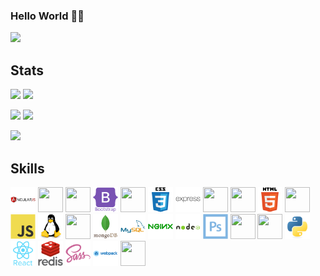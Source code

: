 ### Hello World 👨‍💻
<img src="https://github-profile-summary-cards.vercel.app/api/cards/profile-details?username=JordenLCH&theme=github_dark"/>

## Stats

<p>
    <img src='https://wakatime.com/badge/user/cff6c816-4061-49f1-a0b6-669f3ab74a66.svg'/>
    <img src='https://gpvc.arturio.dev/JordenLCH'/>
</p>
<p>
    <img height='200px' src='https://github-readme-stats.vercel.app/api/top-langs/?username=jordenlch&theme=github_dark&hide_border=true' />
    <img height='200px' src='http://github-readme-streak-stats.herokuapp.com?user=JordenLCH&theme=github-dark&hide_border=true&date_format=j%20M%5B%20Y%5D' />
</p>
<img src="https://activity-graph.herokuapp.com/graph?username=JordenLCH&custom_title=JordenLCH's%20Contribution%20Graph&point=39D253&line=39D253&bg_color=0d1117&color=fefefe&hide_border=true" />

## Skills
<p>
    <img width='40px' height='40px' src='https://raw.githubusercontent.com/devicons/devicon/master/icons/angularjs/angularjs-original-wordmark.svg'>
    <img width='40px' height='40px' src='https://www.vectorlogo.zone/logos/babeljs/babeljs-icon.svg'>
    <img width='40px' height='40px' src='https://www.vectorlogo.zone/logos/gnu_bash/gnu_bash-icon.svg'>
    <img width='40px' height='40px' src='https://raw.githubusercontent.com/devicons/devicon/master/icons/bootstrap/bootstrap-plain-wordmark.svg'>
    <img width='40px' height='40px' src='https://www.chartjs.org/media/logo-title.svg'>
    <img width='40px' height='40px' src='https://raw.githubusercontent.com/devicons/devicon/master/icons/css3/css3-original-wordmark.svg'>
    <img width='40px' height='40px' src='https://raw.githubusercontent.com/devicons/devicon/master/icons/express/express-original-wordmark.svg'>
    <img width='40px' height='40px' src='https://www.vectorlogo.zone/logos/figma/figma-icon.svg'>
    <img width='40px' height='40px' src='https://www.vectorlogo.zone/logos/git-scm/git-scm-icon.svg'>
    <img width='40px' height='40px' src='https://raw.githubusercontent.com/devicons/devicon/master/icons/html5/html5-original-wordmark.svg'>
    <img width='40px' height='40px' src='https://www.vectorlogo.zone/logos/adobe_illustrator/adobe_illustrator-icon.svg'>
    <img width='40px' height='40px' src='https://raw.githubusercontent.com/devicons/devicon/master/icons/javascript/javascript-original.svg'>
    <img width='40px' height='40px' src='https://raw.githubusercontent.com/devicons/devicon/master/icons/linux/linux-original.svg'>
    <img width='40px' height='40px' src='https://www.vectorlogo.zone/logos/mochajs/mochajs-icon.svg'>
    <img width='40px' height='40px' src='https://raw.githubusercontent.com/devicons/devicon/master/icons/mongodb/mongodb-original-wordmark.svg'>
    <img width='40px' height='40px' src='https://raw.githubusercontent.com/devicons/devicon/master/icons/mysql/mysql-original-wordmark.svg'>
    <img width='40px' height='40px' src='https://raw.githubusercontent.com/devicons/devicon/master/icons/nginx/nginx-original.svg'>
    <img width='40px' height='40px' src='https://raw.githubusercontent.com/devicons/devicon/master/icons/nodejs/nodejs-original-wordmark.svg'>
    <img width='40px' height='40px' src='https://raw.githubusercontent.com/devicons/devicon/master/icons/photoshop/photoshop-line.svg'>
    <img width='40px' height='40px' src='https://www.vectorlogo.zone/logos/getpostman/getpostman-icon.svg'>
    <img width='40px' height='40px' src='https://cdn.worldvectorlogo.com/logos/pug.svg'>
    <img width='40px' height='40px' src='https://raw.githubusercontent.com/devicons/devicon/master/icons/python/python-original.svg'>
    <img width='40px' height='40px' src='https://raw.githubusercontent.com/devicons/devicon/master/icons/react/react-original-wordmark.svg'>
    <img width='40px' height='40px' src='https://raw.githubusercontent.com/devicons/devicon/master/icons/redis/redis-original-wordmark.svg'>
    <img width='40px' height='40px' src='https://raw.githubusercontent.com/devicons/devicon/master/icons/sass/sass-original.svg'>
    <img width='40px' height='40px' src='https://raw.githubusercontent.com/devicons/devicon/d00d0969292a6569d45b06d3f350f463a0107b0d/icons/webpack/webpack-original-wordmark.svg'>
    <img width='40px' height='40px' src='https://cdn.worldvectorlogo.com/logos/adobe-xd.svg'>
</p>
